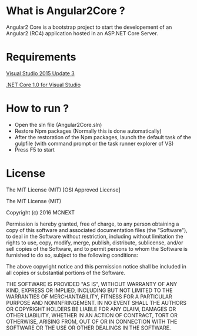 # What is Angular2Core ?
Angular2 Core is a bootstrap project to start the developement of an Angular2 (RC4) application hosted in an ASP.NET Core Server.

# Requirements

[Visual Studio 2015 Update 3](https://www.visualstudio.com/products/free-developer-offers-vs.aspx)

[.NET Core 1.0 for Visual Studio](https://go.microsoft.com/fwlink/?LinkId=817245)

# How to run ? 

- Open the sln file (Angular2Core.sln)
- Restore Npm packages (Normally this is done automatically)
- After the restoration of the Npm packages, launch the default task of the gulpfile (with command prompt or the task runner explorer of VS)
- Press F5 to start

# License

The MIT License (MIT) [OSI Approved License]

The MIT License (MIT)

Copyright (c) 2016 MCNEXT

Permission is hereby granted, free of charge, to any person obtaining a copy of this software and associated documentation files (the "Software"), to deal in the Software without restriction, including without limitation the rights to use, copy, modify, merge, publish, distribute, sublicense, and/or sell copies of the Software, and to permit persons to whom the Software is furnished to do so, subject to the following conditions:

The above copyright notice and this permission notice shall be included in all copies or substantial portions of the Software.

THE SOFTWARE IS PROVIDED "AS IS", WITHOUT WARRANTY OF ANY KIND, EXPRESS OR IMPLIED, INCLUDING BUT NOT LIMITED TO THE WARRANTIES OF MERCHANTABILITY, FITNESS FOR A PARTICULAR PURPOSE AND NONINFRINGEMENT. IN NO EVENT SHALL THE AUTHORS OR COPYRIGHT HOLDERS BE LIABLE FOR ANY CLAIM, DAMAGES OR OTHER LIABILITY, WHETHER IN AN ACTION OF CONTRACT, TORT OR OTHERWISE, ARISING FROM, OUT OF OR IN CONNECTION WITH THE SOFTWARE OR THE USE OR OTHER DEALINGS IN THE SOFTWARE.